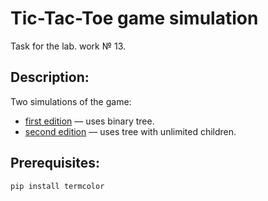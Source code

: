 # Tic-Tac-Toe game simulation
Task for the lab. work № 13.

## Description:
Two simulations of the game:
* [first edition](https://github.com/dariaomelkina/tic-tac-toe/blob/master/game.py) –– uses binary tree.
* [second edition](https://github.com/dariaomelkina/tic-tac-toe/blob/master/game_edition_task4.py) –– uses tree with unlimited children.

## Prerequisites:
``` pip install termcolor ```